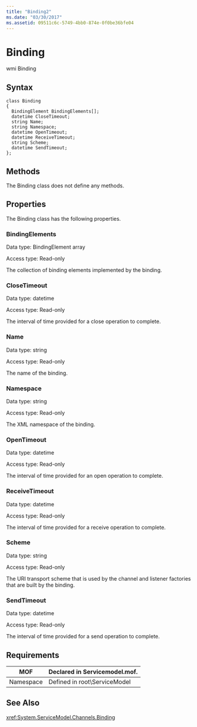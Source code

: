 ```yaml
---
title: "Binding2"
ms.date: "03/30/2017"
ms.assetid: 09511c6c-5749-4bb0-874e-0f0be36bfe04
---
```

# Binding
wmi Binding  

## Syntax  

```  
class Binding  
{  
  BindingElement BindingElements[];  
  datetime CloseTimeout;  
  string Name;  
  string Namespace;  
  datetime OpenTimeout;  
  datetime ReceiveTimeout;  
  string Scheme;  
  datetime SendTimeout;  
};  
```  

## Methods  
 The Binding class does not define any methods.  

## Properties  
 The Binding class has the following properties.  

### BindingElements  
 Data type: BindingElement array  

 Access type: Read-only  

 The collection of binding elements implemented by the binding.  

### CloseTimeout  
 Data type: datetime  

 Access type: Read-only  

 The interval of time provided for a close operation to complete.  

### Name  
 Data type: string  

 Access type: Read-only  

 The name of the binding.  

### Namespace  
 Data type: string  

 Access type: Read-only  

 The XML namespace of the binding.  

### OpenTimeout  
 Data type: datetime  

 Access type: Read-only  

 The interval of time provided for an open operation to complete.  

### ReceiveTimeout  
 Data type: datetime  

 Access type: Read-only  

 The interval of time provided for a receive operation to complete.  

### Scheme  
 Data type: string  

 Access type: Read-only  

 The URI transport scheme that is used by the channel and listener factories that are built by the binding.  

### SendTimeout  
 Data type: datetime  

 Access type: Read-only  

 The interval of time provided for a send operation to complete.  

## Requirements  


|MOF|Declared in Servicemodel.mof.|  
|---------|-----------------------------------|  
|Namespace|Defined in root\ServiceModel|  

## See Also  
 <xref:System.ServiceModel.Channels.Binding>

